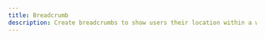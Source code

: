 ```yaml
---
title: Breadcrumb
description: Create breadcrumbs to show users their location within a website.
---
```

